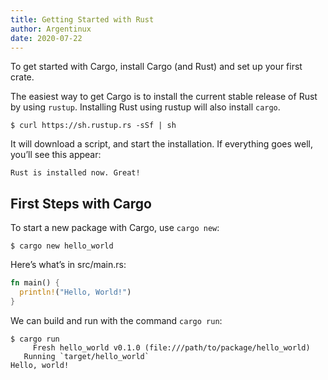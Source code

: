 ```yaml
---
title: Getting Started with Rust
author: Argentinux
date: 2020-07-22
---
```

To get started with Cargo, install Cargo (and Rust) and set up your first crate.


The easiest way to get Cargo is to install the current stable release of Rust by using `rustup`. Installing Rust using rustup will also install `cargo`.

```
$ curl https://sh.rustup.rs -sSf | sh
```

It will download a script, and start the installation. If everything goes well, you’ll see this appear:

```
Rust is installed now. Great!
```

## First Steps with Cargo

To start a new package with Cargo, use `cargo new`:

```
$ cargo new hello_world
```

Here’s what’s in src/main.rs:

```rust
fn main() {
  println!("Hello, World!")
}
```

We can build and run with the command `cargo run`:

```
$ cargo run
     Fresh hello_world v0.1.0 (file:///path/to/package/hello_world)
   Running `target/hello_world`
Hello, world!
```


